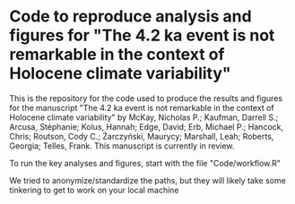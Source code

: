 # Code to reproduce analysis and figures for "The 4.2 ka event is not remarkable in the context of Holocene climate variability"

This is the repository for the code used to produce the results and figures for the manuscript "The 4.2 ka event is not remarkable in the context of Holocene climate variability" by McKay, Nicholas P.; Kaufman, Darrell S.; Arcusa, Stéphanie; Kolus, Hannah; Edge, David; Erb, Michael P.; Hancock, Chris; Routson, Cody C.; Żarczyński, Maurycy; Marshall, Leah; Roberts, Georgia; Telles, Frank. This manuscript is currently in review. 

To run the key analyses and figures, start with the file "Code/workflow.R"

We tried to anonymize/standardize the paths, but they will likely take some tinkering to get to work on your local machine